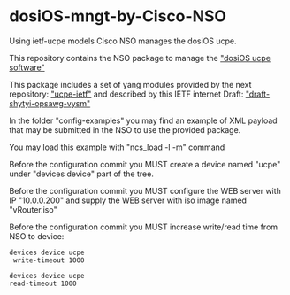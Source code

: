 # dosiOS-mngt-by-Cisco-NSO
Using ietf-ucpe models Cisco NSO manages the dosiOS ucpe.

This repository contains the NSO package to manage the ["dosiOS ucpe software"](https://github.com/dmytroshytyi/dosiOS-uCPE)

This package includes a set of yang modules provided by the next repository: ["ucpe-ietf"](https://github.com/dmytroshytyi/ucpe-ietf) and described by this IETF internet Draft: ["draft-shytyi-opsawg-vysm"](https://datatracker.ietf.org/doc/draft-shytyi-opsawg-vysm)

In the folder "config-examples" you may find an example of XML payload that may be submitted in the NSO to use the provided package.

You may load this example with "ncs\_load -l -m" command

Before the configuration commit you MUST create a device named "ucpe" under "devices device" part of the tree.

Before the configuration commit you MUST configure the WEB server with IP "10.0.0.200" and supply the WEB server with iso image named "vRouter.iso"

Before the configuration commit you MUST increase write/read time from NSO to device:

```
devices device ucpe
 write-timeout 1000
```

```
devices device ucpe
read-timeout 1000
```
